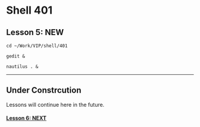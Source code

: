 # Shell 401
## Lesson 5: NEW

`cd ~/Work/VIP/shell/401`

`gedit &`

`nautilus . &`
___

## Under Constrcution
Lessons will continue here in the future.

#### [Lesson 6: NEXT](https://github.com/inkVerb/vip/blob/master/401-shell/Lesson-06.md)
